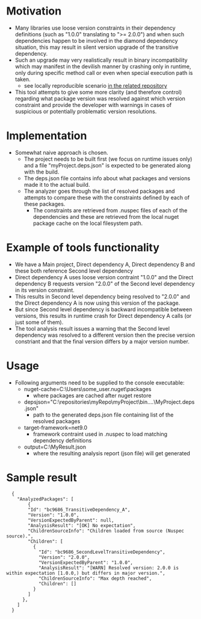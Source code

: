 # Motivation
- Many libraries use loose version constraints in their dependency definitions (such as "1.0.0" translating to ">= 2.0.0") and when such dependencies happen to be involved in the diamond dependency situation, this may result in silent version upgrade of the transitive dependency.
- Such an upgrade may very realistically result in binary incompatibility which may manifest in the devilish manner by crashing only in runtime, only during specific method call or even when special execution path is taken.
  - see locally reproducible scenario [in the related repository](https://github.com/Demo30/deps-in-dotnet/tree/scenario/bc9686)
- This tool attempts to give some more clarity (and therefore control) regarding what package version was resolved against which version constraint and provide the developer with warnings in cases of suspicious or potentially problematic version resolutions.

# Implementation
- Somewhat naive approach is chosen.
  - The project needs to be built first (we focus on runtime issues only) and a file "myProject.deps.json" is expected to be generated along with the build.
  - The deps.json file contains info about what packages and versions made it to the actual build.
  - The analyzer goes through the list of resolved packages and attempts to compare these with the constraints defined by each of these packages.
    - The constraints are retrieved from .nuspec files of each of the dependencies and these are retrieved from the local nuget package cache on the local filesystem path.
 
# Example of tools functionality
- We have a Main project, Direct dependency A, Direct dependency B and these both reference Second level dependency
- Direct dependency A uses loose version contraint "1.0.0" and the Direct dependency B requests version "2.0.0" of the Second level dependency in its version constraint.
- This results in Second level dependency being resolved to "2.0.0" and the Direct dependency A is now using this version of the package.
- But since Second level dependency is backward incompatible between versions, this results in runtime crash for Direct dependency A calls (or just some of them).
- The tool analysis result issues a warning that the Second level dependency was resolved to a different version then the precise version constriant and that the final version differs by a major version number.

# Usage
- Following arguments need to be supplied to the console executable:
  - nuget-cache=C:\Users\some_user\.nuget\packages
    - where packages are cached after nuget restore
  - depsjson="C:\repositories\myRepo\myProject\bin\....\MyProject.deps.json"
    - path to the generated deps.json file containing list of the resolved packages
  - target-framework=net9.0
    - framework contraint used in .nuspec to load matching dependency definitions
  - output=C:\MyResult.json
    - where the resulting analysis report (json file) will get generated

# Sample result

```
  {
    "AnalyzedPackages": [
        {
        "Id": "bc9686_TransitiveDependency_A",
        "Version": "1.0.0",
        "VersionExpectedByParent": null,
        "AnalysisResult": "[OK] No expectation",
        "ChildrenSourceInfo": "Children loaded from source (Nuspec source).",
        "Children": [
          {
            "Id": "bc9686_SecondLevelTransitiveDependency",
            "Version": "2.0.0",
            "VersionExpectedByParent": "1.0.0",
            "AnalysisResult": "[WARN] Resolved version: 2.0.0 is within expectation [1.0.0,) but differs in major version.",
            "ChildrenSourceInfo": "Max depth reached",
            "Children": []
          }
        ]
      },
    ]
  }
```
